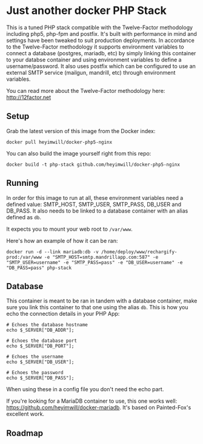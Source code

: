 Just another docker PHP Stack
=================

This is a tuned PHP stack compatible with the Twelve-Factor methodology including php5, php-fpm and postfix. It's built with performance in mind and settings have been tweaked to suit production deployments. In accordance to the Twelve-Factor methodology it supports environment variables to connect a database (postgres, mariadb, etc) by simply linking this container to your databse container and using environment variables to define a username/password. It also uses postfix which can be configured to use an external SMTP service (mailgun, mandrill, etc) through environment variables.

You can read more about the Twelve-Factor methodology here: http://12factor.net

## Setup
Grab the latest version of this image from the Docker index:
```
docker pull heyimwill/docker-php5-nginx
```
You can also build the image yourself right from this repo:
```
docker build -t php-stack github.com/heyimwill/docker-php5-nginx
```

## Running
In order for this image to run at all, these environment variables need a defined value: SMTP_HOST, SMTP_USER, SMTP_PASS, DB_USER and DB_PASS. It also needs to be linked to a database container with an alias defined as ```db```.

It expects you to mount your web root to ```/var/www```.

Here's how an example of how it can be ran:
```
docker run -d --link mariadb:db -v /home/deploy/www/rechargify-prod:/var/www -e "SMTP_HOST=smtp.mandrillapp.com:587" -e "SMTP_USER=username" -e "SMTP_PASS=pass" -e "DB_USER=username" -e "DB_PASS=pass" php-stack
```

## Database
This container is meant to be ran in tandem with a database container, make sure you link this container to that one using the alias ```db```. This is how you echo the connection details in your PHP App:
```
# Echoes the database hostname
echo $_SERVER["DB_ADDR"];

# Echoes the database port
echo $_SERVER["DB_PORT"];

# Echoes the username
echo $_SERVER["DB_USER"];

# Echoes the password
echo $_SERVER["DB_PASS"];
```
When using these in a config file you don't need the echo part.

If you're looking for a MariaDB container to use, this one works well: https://github.com/heyimwill/docker-mariadb. It's based on Painted-Fox's excellent work.


## Roadmap

